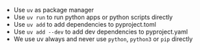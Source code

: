 - Use `uv` as package manager
- Use `uv run` to run python apps or python scripts directly
- Use `uv add` to add dependencies to pyproject.toml
- Use `uv add --dev` to add dev dependencies to pyproject.yaml
- We use uv always and never use `python`, `python3` or `pip` directly